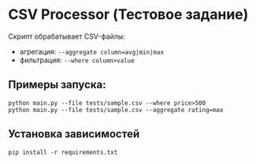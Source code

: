 # CSV Processor (Тестовое задание)

Скрипт обрабатывает CSV-файлы:
- агрегация: `--aggregate column=avg|min|max`
- фильтрация: `--where column>value`


## Примеры запуска:

```
python main.py --file tests/sample.csv --where price>500
python main.py --file tests/sample.csv --aggregate rating=max
```

## Установка зависимостей

```
pip install -r requirements.txt
```
